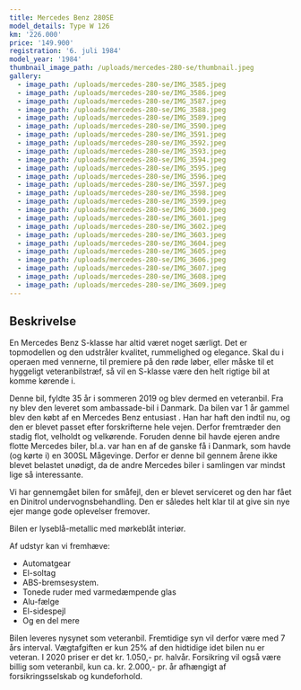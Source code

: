 ```yaml
---
title: Mercedes Benz 280SE
model_details: Type W 126
km: '226.000'
price: '149.900'
registration: '6. juli 1984'
model_year: '1984'
thumbnail_image_path: /uploads/mercedes-280-se/thumbnail.jpeg
gallery:
  - image_path: /uploads/mercedes-280-se/IMG_3585.jpeg
  - image_path: /uploads/mercedes-280-se/IMG_3586.jpeg
  - image_path: /uploads/mercedes-280-se/IMG_3587.jpeg
  - image_path: /uploads/mercedes-280-se/IMG_3588.jpeg
  - image_path: /uploads/mercedes-280-se/IMG_3589.jpeg
  - image_path: /uploads/mercedes-280-se/IMG_3590.jpeg
  - image_path: /uploads/mercedes-280-se/IMG_3591.jpeg
  - image_path: /uploads/mercedes-280-se/IMG_3592.jpeg
  - image_path: /uploads/mercedes-280-se/IMG_3593.jpeg
  - image_path: /uploads/mercedes-280-se/IMG_3594.jpeg
  - image_path: /uploads/mercedes-280-se/IMG_3595.jpeg
  - image_path: /uploads/mercedes-280-se/IMG_3596.jpeg
  - image_path: /uploads/mercedes-280-se/IMG_3597.jpeg
  - image_path: /uploads/mercedes-280-se/IMG_3598.jpeg
  - image_path: /uploads/mercedes-280-se/IMG_3599.jpeg
  - image_path: /uploads/mercedes-280-se/IMG_3600.jpeg
  - image_path: /uploads/mercedes-280-se/IMG_3601.jpeg
  - image_path: /uploads/mercedes-280-se/IMG_3602.jpeg
  - image_path: /uploads/mercedes-280-se/IMG_3603.jpeg
  - image_path: /uploads/mercedes-280-se/IMG_3604.jpeg
  - image_path: /uploads/mercedes-280-se/IMG_3605.jpeg
  - image_path: /uploads/mercedes-280-se/IMG_3606.jpeg
  - image_path: /uploads/mercedes-280-se/IMG_3607.jpeg
  - image_path: /uploads/mercedes-280-se/IMG_3608.jpeg
  - image_path: /uploads/mercedes-280-se/IMG_3609.jpeg
---
```


## Beskrivelse

En Mercedes Benz S-klasse har altid v&aelig;ret noget s&aelig;rligt. Det er topmodellen og den udstr&aring;ler kvalitet, rummelighed og elegance. Skal du i operaen med vennerne, til premiere p&aring; den r&oslash;de l&oslash;ber, eller m&aring;ske til et hyggeligt veteranbilstr&aelig;f, s&aring; vil en S-klasse v&aelig;re den helt rigtige bil at komme k&oslash;rende i.

Denne bil, fyldte 35 &aring;r i sommeren 2019 og blev dermed en veteranbil. Fra ny blev den leveret som ambassade-bil i Danmark. Da bilen var 1 &aring;r gammel blev den k&oslash;bt af en Mercedes Benz entusiast . Han har haft den indtil nu, og den er blevet passet efter forskrifterne hele vejen. Derfor fremtr&aelig;der den stadig flot, velholdt og velk&oslash;rende. Foruden denne bil havde ejeren andre flotte Mercedes biler, bl.a. var han en af de ganske f&aring; i Danmark, som havde (og k&oslash;rte i) en 300SL M&aring;gevinge. Derfor er denne bil gennem &aring;rene ikke blevet belastet un&oslash;digt, da de andre Mercedes biler i samlingen var mindst lige s&aring; interessante.

Vi har gennemg&aring;et bilen for sm&aring;fejl, den er blevet serviceret og den har f&aring;et en Dinitrol undervognsbehandling. Den er s&aring;ledes helt klar til at give sin nye ejer mange gode oplevelser fremover.

Bilen er lysebl&aring;-metallic med m&oslash;rkebl&aring;t interi&oslash;r.

Af udstyr kan vi fremh&aelig;ve:

* Automatgear
* El-soltag
* ABS-bremsesystem.
* Tonede ruder med varmed&aelig;mpende glas
* Alu-f&aelig;lge
* El-sidespejl
* Og en del mere

Bilen leveres nysynet som veteranbil. Fremtidige syn vil derfor v&aelig;re med 7 &aring;rs interval. V&aelig;gtafgiften er kun 25% af den hidtidige idet bilen nu er veteran. I 2020 priser er det kr. 1.050,- pr. halv&aring;r. Forsikring vil ogs&aring; v&aelig;re billig som veteranbil, kun ca. kr. 2.000,- pr. &aring;r afh&aelig;ngigt af forsikringsselskab og kundeforhold.